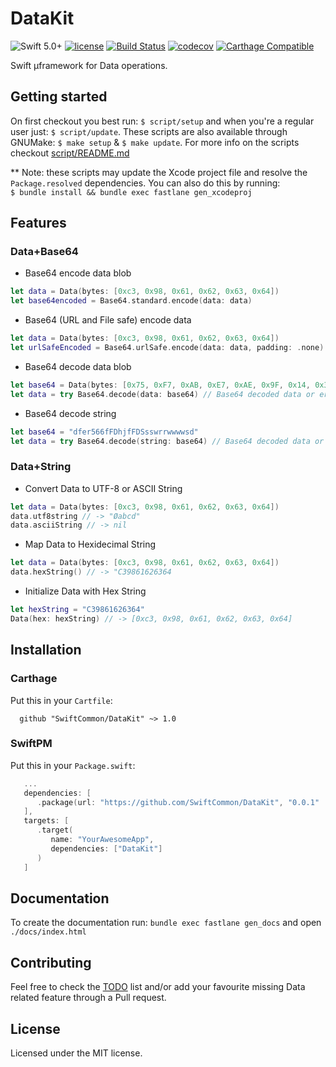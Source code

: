 # DataKit

![Swift 5.0+](https://img.shields.io/badge/Swift-5.0+-orange.svg)
[![license](https://img.shields.io/github/license/SwiftCommon/DataKit.svg)](https://github.com/SwiftCommon/DataKit/LICENSE)
[![Build Status](https://travis-ci.org/SwiftCommon/DataKit.svg?branch=master)](https://travis-ci.org/SwiftCommon/DataKit)
[![codecov](https://codecov.io/gh/SwiftCommon/DataKit/branch/master/graph/badge.svg)](https://codecov.io/gh/SwiftCommon/DataKit)
[![Carthage Compatible](https://img.shields.io/badge/Carthage-compatible-4BC51D.svg?style=flat)](https://github.com/Carthage/Carthage)

Swift µframework for Data operations.

Getting started
---------------

On first checkout you best run: `$ script/setup` and when you're a regular user just: `$ script/update`. These scripts are also available through GNUMake: `$ make setup` & `$ make update`.
For more info on the scripts checkout [script/README.md]()

** Note: these scripts may update the Xcode project file and resolve the `Package.resolved` dependencies. You can also do this by running:  
`$ bundle install && bundle exec fastlane gen_xcodeproj`

Features
--------

### Data+Base64

- Base64 encode data blob

```swift
let data = Data(bytes: [0xc3, 0x98, 0x61, 0x62, 0x63, 0x64])
let base64encoded = Base64.standard.encode(data: data)
```

- Base64 (URL and File safe) encode data

```swift
let data = Data(bytes: [0xc3, 0x98, 0x61, 0x62, 0x63, 0x64])
let urlSafeEncoded = Base64.urlSafe.encode(data: data, padding: .none)
```

- Base64 decode data blob

```swift
let base64 = Data(bytes: [0x75, 0xF7, 0xAB, 0xE7, 0xAE, 0x9F, 0x14, 0x38, 0x63, 0x7C, 0x50, 0xD2, 0xB2, 0xCC, 0x2B, 0xAF, 0x0C, 0x30])
let data = try Base64.decode(data: base64) // Base64 decoded data or error
```

- Base64 decode string

```swift
let base64 = "dfer566fFDhjfFDSsswrrwwwwsd"
let data = try Base64.decode(string: base64) // Base64 decoded data or error
```

### Data+String

- Convert Data to UTF-8 or ASCII String

```swift
let data = Data(bytes: [0xc3, 0x98, 0x61, 0x62, 0x63, 0x64])
data.utf8string // -> "Øabcd"
data.asciiString // -> nil
```

* Map Data to Hexidecimal String

```swift
let data = Data(bytes: [0xc3, 0x98, 0x61, 0x62, 0x63, 0x64])
data.hexString() // -> "C39861626364
```

* Initialize Data with Hex String

```swift
let hexString = "C39861626364"
Data(hex: hexString) // -> [0xc3, 0x98, 0x61, 0x62, 0x63, 0x64]
```

Installation
------------

### Carthage

Put this in your `Cartfile`:

```code
  github "SwiftCommon/DataKit" ~> 1.0
```

### SwiftPM

Put this in your `Package.swift`:

```swift
   ...
   dependencies: [
      .package(url: "https://github.com/SwiftCommon/DataKit", "0.0.1" ..< "1.0.0")
   ],
   targets: [
      .target(
         name: "YourAwesomeApp",
         dependencies: ["DataKit"]
      )
   ]
```

Documentation
-------------

To create the documentation run: `bundle exec fastlane gen_docs` and open `./docs/index.html`


Contributing
------------

Feel free to check the [TODO](./TODO.md) list and/or add your favourite missing Data related feature through a Pull request.

License
-------

Licensed under the MIT license.
